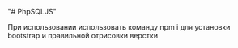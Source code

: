 "# PhpSQLJS" 

При использовании использовать команду npm i для установки bootstrap и правильной отрисовки верстки
